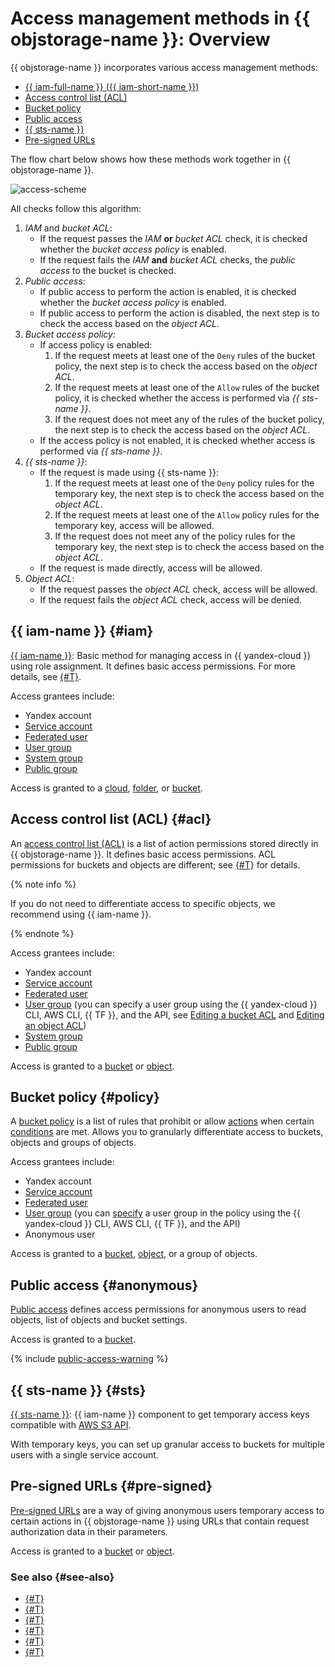 # Access management methods in {{ objstorage-name }}: Overview

{{ objstorage-name }} incorporates various access management methods:
* [{{ iam-full-name }} ({{ iam-short-name }})](#iam)
* [Access control list (ACL)](#acl)
* [Bucket policy](#policy)
* [Public access](#anonymous)
* [{{ sts-name }}](#sts)​
* [Pre-signed URLs](#pre-signed)

The flow chart below shows how these methods work together in {{ objstorage-name }}.

![access-scheme](../../_assets/storage/access-scheme.svg)

All checks follow this algorithm:

1. _IAM_ and _bucket ACL_:
   * If the request passes the _IAM_ **or** _bucket ACL_ check, it is checked whether the _bucket access policy_ is enabled.
   * If the request fails the _IAM_ **and** _bucket ACL_ checks, the _public access_ to the bucket is checked.
1. _Public access_:
   * If public access to perform the action is enabled, it is checked whether the _bucket access policy_ is enabled.
   * If public access to perform the action is disabled, the next step is to check the access based on the _object ACL_.
1. _Bucket access policy_:
   * If access policy is enabled:
      1. If the request meets at least one of the `Deny` rules of the bucket policy, the next step is to check the access based on the _object ACL_.
      1. If the request meets at least one of the `Allow` rules of the bucket policy, it is checked whether the access is performed via _{{ sts-name }}_.
      1. If the request does not meet any of the rules of the bucket policy, the next step is to check the access based on the _object ACL_.
   * If the access policy is not enabled, it is checked whether access is performed via _{{ sts-name }}_.
1. _{{ sts-name }}_:
   * If the request is made using {{ sts-name }}:
      1. If the request meets at least one of the `Deny` policy rules for the temporary key, the next step is to check the access based on the _object ACL_.
      1. If the request meets at least one of the `Allow` policy rules for the temporary key, access will be allowed.
      1. If the request does not meet any of the policy rules for the temporary key, the next step is to check the access based on the _object ACL_.
   * If the request is made directly, access will be allowed.
1. _Object ACL_:
   * If the request passes the _object ACL_ check, access will be allowed.
   * If the request fails the _object ACL_ check, access will be denied.

## {{ iam-name }} {#iam}

[{{ iam-name }}](./index.md): Basic method for managing access in {{ yandex-cloud }} using role assignment. It defines basic access permissions. For more details, see [{#T}](./index.md#roles-list).

Access grantees include:
* Yandex account
* [Service account](../../iam/concepts/users/service-accounts.md)
* [Federated user](../../iam/concepts/federations.md)
* [User group](../../organization/operations/manage-groups.md)
* [System group](../../iam/concepts/access-control/system-group.md)
* [Public group](../../iam/concepts/access-control/public-group.md)

Access is granted to a [cloud](../../resource-manager/concepts/resources-hierarchy.md#cloud), [folder](../../resource-manager/concepts/resources-hierarchy.md#folder), or [bucket](../concepts/bucket.md).

## Access control list (ACL) {#acl}

An [access control list (ACL)](./acl.md) is a list of action permissions stored directly in {{ objstorage-name }}. It defines basic access permissions. ACL permissions for buckets and objects are different; see [{#T}](./acl.md#permissions-types) for details.

{% note info %}

If you do not need to differentiate access to specific objects, we recommend using {{ iam-name }}.

{% endnote %}

Access grantees include:
* Yandex account
* [Service account](../../iam/concepts/users/service-accounts.md)
* [Federated user](../../iam/concepts/federations.md)
* [User group](../../organization/operations/manage-groups.md) (you can specify a user group using the {{ yandex-cloud }} CLI, AWS CLI, {{ TF }}, and the API, see [Editing a bucket ACL](../operations/buckets/edit-acl.md) and [Editing an object ACL](../operations/objects/edit-acl.md))
* [System group](../../iam/concepts/access-control/system-group.md)
* [Public group](../../iam/concepts/access-control/public-group.md)

Access is granted to a [bucket](../concepts/bucket.md) or [object](../concepts/object.md).

## Bucket policy {#policy}

A [bucket policy](./policy.md) is a list of rules that prohibit or allow [actions](../s3/api-ref/policy/actions.md) when certain [conditions](../s3/api-ref/policy/conditions.md) are met. Allows you to granularly differentiate access to buckets, objects and groups of objects.

Access grantees include:
* Yandex account
* [Service account](../../iam/concepts/users/service-accounts.md)
* [Federated user](../../iam/concepts/federations.md)
* [User group](../../organization/concepts/groups.md) (you can [specify](../operations/buckets/policy.md) a user group in the policy using the {{ yandex-cloud }} CLI, AWS CLI, {{ TF }}, and the API)
* Anonymous user

Access is granted to a [bucket](../concepts/bucket.md), [object](../concepts/object.md), or a group of objects.

## Public access {#anonymous}

[Public access](./public-access.md) defines access permissions for anonymous users to read objects, list of objects and bucket settings.

Access is granted to a [bucket](../concepts/bucket.md).

{% include [public-access-warning](../../_includes/storage/security/public-access-warning.md) %}

## {{ sts-name }} {#sts}

[{{ sts-name }}](./sts.md): {{ iam-name }} component to get temporary access keys compatible with [AWS S3 API](../s3/index.md).

With temporary keys, you can set up granular access to buckets for multiple users with a single service account.

## Pre-signed URLs {#pre-signed}

[Pre-signed URLs](./pre-signed-urls.md) are a way of giving anonymous users temporary access to certain actions in {{ objstorage-name }} using URLs that contain request authorization data in their parameters.

Access is granted to a [bucket](../concepts/bucket.md) or [object](../concepts/object.md).

### See also {#see-also}

* [{#T}](../operations/buckets/iam-access.md)
* [{#T}](../operations/buckets/edit-acl.md)
* [{#T}](../operations/objects/edit-acl.md)
* [{#T}](../operations/buckets/policy.md)
* [{#T}](../operations/buckets/bucket-availability.md)
* [{#T}](../operations/buckets/create-sts-key.md)